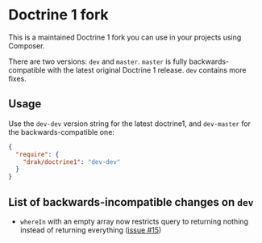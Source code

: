 # Doctrine 1 fork

This is a maintained Doctrine 1 fork you can use in your projects using Composer.

There are two versions: `dev` and `master`.
`master` is fully backwards-compatible with the latest original
Doctrine 1 release. `dev` contains more fixes.

## Usage

Use the `dev-dev` version string for the latest doctrine1,
and `dev-master` for the backwards-compatible one:

```json
{
  "require": {
    "drak/doctrine1": "dev-dev"
  }
}
```

## List of backwards-incompatible changes on `dev`

* `whereIn` with an empty array now restricts query to returning nothing instead of returning
everything ([issue #15](https://github.com/drak/doctrine1/pull/15))
